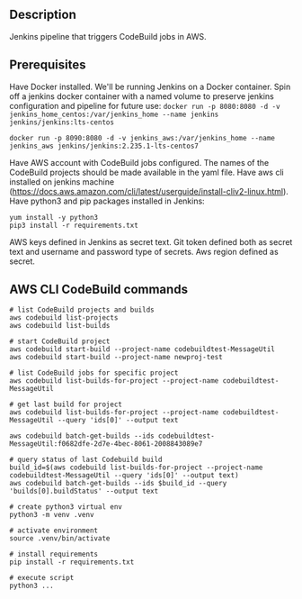## Description

Jenkins pipeline that triggers CodeBuild jobs in AWS.

## Prerequisites

Have Docker installed. We'll be running Jenkins on a Docker container.
Spin off a jenkins docker container with a named volume to preserve jenkins configuration and pipeline for future use:
```docker run -p 8080:8080 -d -v jenkins_home_centos:/var/jenkins_home --name jenkins jenkins/jenkins:lts-centos```

```docker run -p 8090:8080 -d -v jenkins_aws:/var/jenkins_home --name jenkins_aws jenkins/jenkins:2.235.1-lts-centos7```

Have AWS account with CodeBuild jobs configured. The names of the CodeBuild projects should be made available in the yaml file.
Have aws cli installed on jenkins machine (https://docs.aws.amazon.com/cli/latest/userguide/install-cliv2-linux.html).
Have python3 and pip packages installed in Jenkins:
```
yum install -y python3
pip3 install -r requirements.txt
```

AWS keys defined in Jenkins as secret text.
Git token defined both as secret text and username and password type of secrets.
Aws region defined as secret.

## AWS CLI CodeBuild commands

```
# list CodeBuild projects and builds
aws codebuild list-projects
aws codebuild list-builds

# start CodeBuild project
aws codebuild start-build --project-name codebuildtest-MessageUtil
aws codebuild start-build --project-name newproj-test

# list CodeBuild jobs for specific project
aws codebuild list-builds-for-project --project-name codebuildtest-MessageUtil

# get last build for project
aws codebuild list-builds-for-project --project-name codebuildtest-MessageUtil --query 'ids[0]' --output text

aws codebuild batch-get-builds --ids codebuildtest-MessageUtil:f0682dfe-2d7e-4bec-8061-2008843089e7

# query status of last Codebuild build
build_id=$(aws codebuild list-builds-for-project --project-name codebuildtest-MessageUtil --query 'ids[0]' --output text)
aws codebuild batch-get-builds --ids $build_id --query 'builds[0].buildStatus' --output text
```


```
# create python3 virtual env
python3 -m venv .venv

# activate environment
source .venv/bin/activate

# install requirements
pip install -r requirements.txt

# execute script
python3 ...

```
